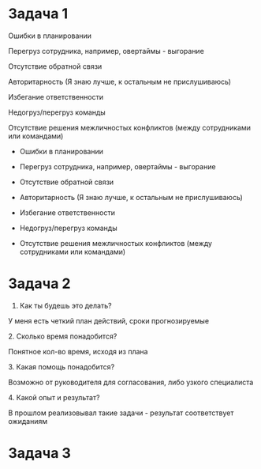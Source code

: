 # Задача 1

Ошибки в планировании

Перегруз сотрудника, например, овертаймы - выгорание

Отсутствие обратной связи

Авторитарность (Я знаю лучше, к остальным не прислушиваюсь)

Избегание ответственности

Недогруз/перегруз команды

Отсутствие решения межличностых конфликтов (между сотрудниками или командами)

- Ошибки в планировании

- Перегруз сотрудника, например, овертаймы - выгорание

- Отсутствие обратной связи

- Авторитарность (Я знаю лучше, к остальным не прислушиваюсь)

- Избегание ответственности

- Недогруз/перегруз команды

- Отсутствие решения межличностых конфликтов (между сотрудниками или командами)

# Задача 2

1. Как ты будешь это делать?

У меня есть четкий план действий, сроки прогнозируемые

2\. Сколько время понадобится?

Понятное кол-во время, исходя из плана

3\. Какая помощь понадобится?

Возможно от руководителя для согласования, либо узкого специалиста

4\. Какой опыт и результат?

В прошлом реализовывал такие задачи - результат соответствует ожиданиям

# Задача 3